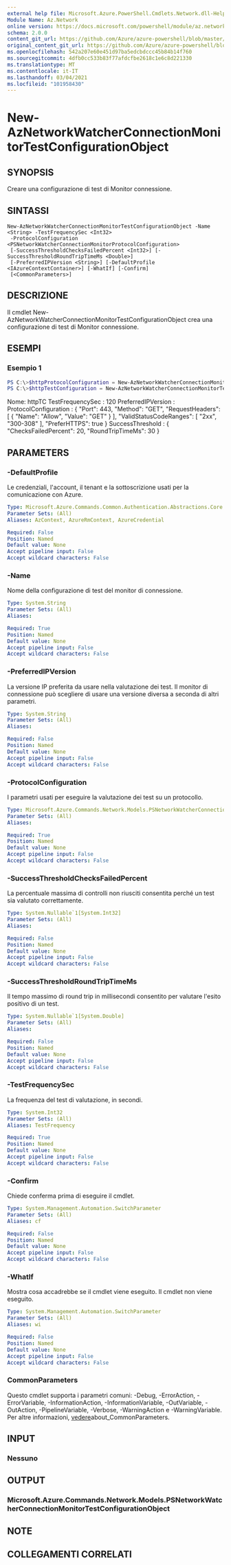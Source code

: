 ```yaml
---
external help file: Microsoft.Azure.PowerShell.Cmdlets.Network.dll-Help.xml
Module Name: Az.Network
online version: https://docs.microsoft.com/powershell/module/az.network/new-aznetworkwatcherconnectionmonitortestconfigurationobject
schema: 2.0.0
content_git_url: https://github.com/Azure/azure-powershell/blob/master/src/Network/Network/help/New-AzNetworkWatcherConnectionMonitorTestConfigurationObject.md
original_content_git_url: https://github.com/Azure/azure-powershell/blob/master/src/Network/Network/help/New-AzNetworkWatcherConnectionMonitorTestConfigurationObject.md
ms.openlocfilehash: 542a207e60e451d97ba5edcbdccc45b84b14f760
ms.sourcegitcommit: 4dfb0cc533b83f77afdcfbe2618c1e6c8d221330
ms.translationtype: MT
ms.contentlocale: it-IT
ms.lasthandoff: 03/04/2021
ms.locfileid: "101958430"
---
```

# New-AzNetworkWatcherConnectionMonitorTestConfigurationObject

## SYNOPSIS
Creare una configurazione di test di Monitor connessione.

## SINTASSI

```
New-AzNetworkWatcherConnectionMonitorTestConfigurationObject -Name <String> -TestFrequencySec <Int32>
 -ProtocolConfiguration <PSNetworkWatcherConnectionMonitorProtocolConfiguration>
 [-SuccessThresholdChecksFailedPercent <Int32>] [-SuccessThresholdRoundTripTimeMs <Double>]
 [-PreferredIPVersion <String>] [-DefaultProfile <IAzureContextContainer>] [-WhatIf] [-Confirm]
 [<CommonParameters>]
```

## DESCRIZIONE
Il cmdlet New-AzNetworkWatcherConnectionMonitorTestConfigurationObject crea una configurazione di test di Monitor connessione.

## ESEMPI

### Esempio 1
```powershell
PS C:\>$httpProtocolConfiguration = New-AzNetworkWatcherConnectionMonitorProtocolConfigurationObject -HttpProtocol -Port 443 -Method GET -RequestHeader @{"Allow" = "GET"} -ValidStatusCodeRange 2xx, 300-308 -PreferHTTPS
PS C:\>$httpTestConfiguration = New-AzNetworkWatcherConnectionMonitorTestConfigurationObject -Name httpTC -TestFrequencySec 120 -ProtocolConfiguration $httpProtocolConfiguration -SuccessThresholdChecksFailedPercent 20 -SuccessThresholdRoundTripTimeMs 30
```

Nome: httpTC TestFrequencySec : 120 PreferredIPVersion : ProtocolConfiguration : { "Port": 443, "Method": "GET", "RequestHeaders": [ { "Name": "Allow", "Value": "GET" } ], "ValidStatusCodeRanges": [ "2xx", "300-308" ], "PreferHTTPS": true } SuccessThreshold : { "ChecksFailedPercent": 20, "RoundTripTimeMs": 30 } 

## PARAMETERS

### -DefaultProfile
Le credenziali, l'account, il tenant e la sottoscrizione usati per la comunicazione con Azure.

```yaml
Type: Microsoft.Azure.Commands.Common.Authentication.Abstractions.Core.IAzureContextContainer
Parameter Sets: (All)
Aliases: AzContext, AzureRmContext, AzureCredential

Required: False
Position: Named
Default value: None
Accept pipeline input: False
Accept wildcard characters: False
```

### -Name
Nome della configurazione di test del monitor di connessione.

```yaml
Type: System.String
Parameter Sets: (All)
Aliases:

Required: True
Position: Named
Default value: None
Accept pipeline input: False
Accept wildcard characters: False
```

### -PreferredIPVersion
La versione IP preferita da usare nella valutazione dei test. Il monitor di connessione può scegliere di usare una versione diversa a seconda di altri parametri.

```yaml
Type: System.String
Parameter Sets: (All)
Aliases:

Required: False
Position: Named
Default value: None
Accept pipeline input: False
Accept wildcard characters: False
```

### -ProtocolConfiguration
I parametri usati per eseguire la valutazione dei test su un protocollo.

```yaml
Type: Microsoft.Azure.Commands.Network.Models.PSNetworkWatcherConnectionMonitorProtocolConfiguration
Parameter Sets: (All)
Aliases:

Required: True
Position: Named
Default value: None
Accept pipeline input: False
Accept wildcard characters: False
```

### -SuccessThresholdChecksFailedPercent
La percentuale massima di controlli non riusciti consentita perché un test sia valutato correttamente.

```yaml
Type: System.Nullable`1[System.Int32]
Parameter Sets: (All)
Aliases:

Required: False
Position: Named
Default value: None
Accept pipeline input: False
Accept wildcard characters: False
```

### -SuccessThresholdRoundTripTimeMs
Il tempo massimo di round trip in millisecondi consentito per valutare l'esito positivo di un test.

```yaml
Type: System.Nullable`1[System.Double]
Parameter Sets: (All)
Aliases:

Required: False
Position: Named
Default value: None
Accept pipeline input: False
Accept wildcard characters: False
```

### -TestFrequencySec
La frequenza del test di valutazione, in secondi.

```yaml
Type: System.Int32
Parameter Sets: (All)
Aliases: TestFrequency

Required: True
Position: Named
Default value: None
Accept pipeline input: False
Accept wildcard characters: False
```

### -Confirm
Chiede conferma prima di eseguire il cmdlet.

```yaml
Type: System.Management.Automation.SwitchParameter
Parameter Sets: (All)
Aliases: cf

Required: False
Position: Named
Default value: None
Accept pipeline input: False
Accept wildcard characters: False
```

### -WhatIf
Mostra cosa accadrebbe se il cmdlet viene eseguito.
Il cmdlet non viene eseguito.

```yaml
Type: System.Management.Automation.SwitchParameter
Parameter Sets: (All)
Aliases: wi

Required: False
Position: Named
Default value: None
Accept pipeline input: False
Accept wildcard characters: False
```

### CommonParameters
Questo cmdlet supporta i parametri comuni: -Debug, -ErrorAction, -ErrorVariable, -InformationAction, -InformationVariable, -OutVariable, -OutAction, -PipelineVariable, -Verbose, -WarningAction e -WarningVariable. Per altre informazioni, [vedere](http://go.microsoft.com/fwlink/?LinkID=113216)about_CommonParameters.

## INPUT

### Nessuno

## OUTPUT

### Microsoft.Azure.Commands.Network.Models.PSNetworkWatcherConnectionMonitorTestConfigurationObject

## NOTE

## COLLEGAMENTI CORRELATI
